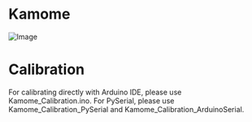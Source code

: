 # Kamome

![Image](https://github.com/user-attachments/assets/b8ea4c82-64fb-4a82-8160-6367215fff6f)

# Calibration
For calibrating directly with Arduino IDE, please use Kamome_Calibration.ino. 
For PySerial, please use Kamome_Calibration_PySerial and Kamome_Calibration_ArduinoSerial.
